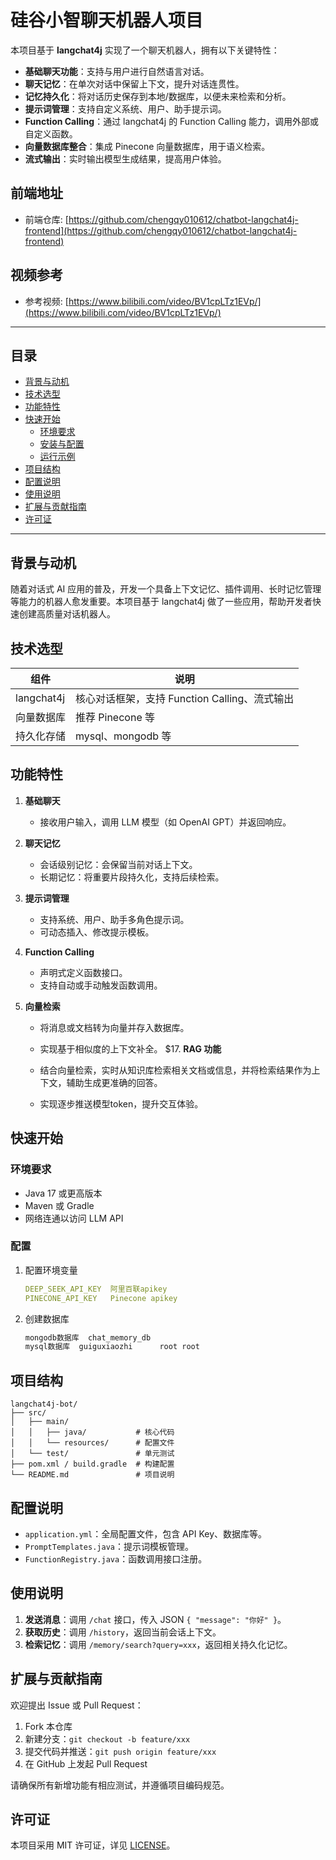 # 硅谷小智聊天机器人项目

本项目基于 **langchat4j** 实现了一个聊天机器人，拥有以下关键特性：

* **基础聊天功能**：支持与用户进行自然语言对话。
* **聊天记忆**：在单次对话中保留上下文，提升对话连贯性。
* **记忆持久化**：将对话历史保存到本地/数据库，以便未来检索和分析。
* **提示词管理**：支持自定义系统、用户、助手提示词。
* **Function Calling**：通过 langchat4j 的 Function Calling 能力，调用外部或自定义函数。
* **向量数据库整合**：集成 Pinecone 向量数据库，用于语义检索。
* **流式输出**：实时输出模型生成结果，提高用户体验。


## 前端地址

* 前端仓库: [https://github.com/chengqy010612/chatbot-langchat4j-frontend](https://github.com/chengqy010612/chatbot-langchat4j-frontend)

## 视频参考

* 参考视频: [https://www.bilibili.com/video/BV1cpLTz1EVp/](https://www.bilibili.com/video/BV1cpLTz1EVp/)

---

## 目录

* [背景与动机](#背景与动机)
* [技术选型](#技术选型)
* [功能特性](#功能特性)
* [快速开始](#快速开始)
    * [环境要求](#环境要求)
    * [安装与配置](#安装与配置)
    * [运行示例](#运行示例)
* [项目结构](#项目结构)
* [配置说明](#配置说明)
* [使用说明](#使用说明)
* [扩展与贡献指南](#扩展与贡献指南)
* [许可证](#许可证)

---

## 背景与动机

随着对话式 AI 应用的普及，开发一个具备上下文记忆、插件调用、长时记忆管理等能力的机器人愈发重要。本项目基于 langchat4j 做了一些应用，帮助开发者快速创建高质量对话机器人。

## 技术选型

| 组件       | 说明                             |
| ---------- |--------------------------------|
| langchat4j | 核心对话框架，支持 Function Calling、流式输出 |
| 向量数据库 | 推荐 Pinecone 等                  |
| 持久化存储 | mysql、mongodb 等                |

## 功能特性

1. **基础聊天**

    * 接收用户输入，调用 LLM 模型（如 OpenAI GPT）并返回响应。
2. **聊天记忆**

    * 会话级别记忆：会保留当前对话上下文。
    * 长期记忆：将重要片段持久化，支持后续检索。
3. **提示词管理**

    * 支持系统、用户、助手多角色提示词。
    * 可动态插入、修改提示模板。
4. **Function Calling**

    * 声明式定义函数接口。
    * 支持自动或手动触发函数调用。
5. **向量检索**

    * 将消息或文档转为向量并存入数据库。

    * 实现基于相似度的上下文补全。 \$17. **RAG 功能**

    * 结合向量检索，实时从知识库检索相关文档或信息，并将检索结果作为上下文，辅助生成更准确的回答。

    * 实现逐步推送模型token，提升交互体验。

## 快速开始

### 环境要求

* Java 17 或更高版本
* Maven 或 Gradle
* 网络连通以访问 LLM API

### 配置

1. 配置环境变量

   ```yaml
   DEEP_SEEK_API_KEY  阿里百联apikey
   PINECONE_API_KEY   Pinecone apikey
   ```
   
3. 创建数据库

    ```bash
    mongodb数据库  chat_memory_db
    mysql数据库  guiguxiaozhi      root root 
    ```


## 项目结构

```
langchat4j-bot/
├── src/
│   ├── main/
│   │   ├── java/           # 核心代码
│   │   └── resources/      # 配置文件
│   └── test/               # 单元测试
├── pom.xml / build.gradle  # 构建配置
└── README.md               # 项目说明
```

## 配置说明

* `application.yml`：全局配置文件，包含 API Key、数据库等。
* `PromptTemplates.java`：提示词模板管理。
* `FunctionRegistry.java`：函数调用接口注册。

## 使用说明

1. **发送消息**：调用 `/chat` 接口，传入 JSON `{ "message": "你好" }`。
2. **获取历史**：调用 `/history`，返回当前会话上下文。
3. **检索记忆**：调用 `/memory/search?query=xxx`，返回相关持久化记忆。

## 扩展与贡献指南

欢迎提出 Issue 或 Pull Request：

1. Fork 本仓库
2. 新建分支：`git checkout -b feature/xxx`
3. 提交代码并推送：`git push origin feature/xxx`
4. 在 GitHub 上发起 Pull Request

请确保所有新增功能有相应测试，并遵循项目编码规范。

## 许可证

本项目采用 MIT 许可证，详见 [LICENSE](LICENSE)。
